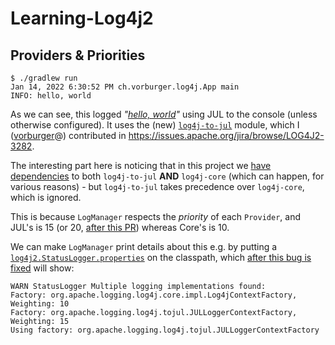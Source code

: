 # Learning-Log4j2

## Providers & Priorities

    $ ./gradlew run
    Jan 14, 2022 6:30:52 PM ch.vorburger.log4j.App main
    INFO: hello, world

As we can see, this logged _"[hello, world](https://en.wikipedia.org/wiki/%22Hello,_World!%22_program#History)"_ using JUL to the console (unless otherwise configured).
It uses the (new) [`log4j-to-jul`](https://github.com/apache/logging-log4j2/tree/release-2.x/log4j-to-jul)
module, which I ([vorburger](https://github.com/vorburger)@) contributed in https://issues.apache.org/jira/browse/LOG4J2-3282.

The interesting part here is noticing that in this project we [have dependencies](app/build.gradle.kts)
to both `log4j-to-jul` **AND** `log4j-core` (which can happen, for various reasons) -
but `log4j-to-jul` takes precedence over `log4j-core`, which is ignored.

This is because `LogManager` respects the _priority_ of each `Provider`,
and JUL's is 15 (or 20, [after this PR](https://github.com/apache/logging-log4j2/pull/699)) whereas Core's is 10.

We can make `LogManager` print details about this e.g. by putting a
[`log4j2.StatusLogger.properties`](app/src/main/resources/log4j2.StatusLogger.properties) on the classpath,
which [after this bug is fixed](https://issues.apache.org/jira/browse/LOG4J2-3340) will show:

    WARN StatusLogger Multiple logging implementations found: 
    Factory: org.apache.logging.log4j.core.impl.Log4jContextFactory, Weighting: 10
    Factory: org.apache.logging.log4j.tojul.JULLoggerContextFactory, Weighting: 15
    Using factory: org.apache.logging.log4j.tojul.JULLoggerContextFactory

